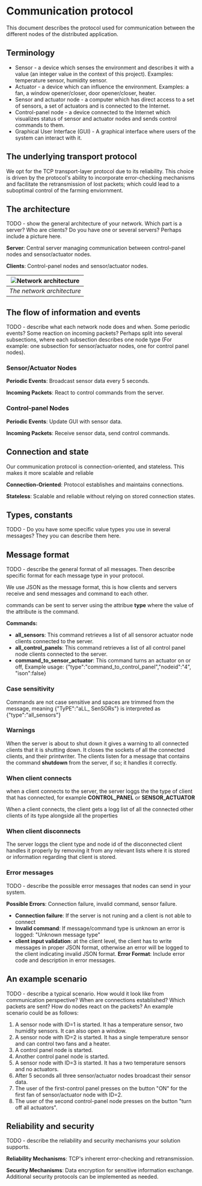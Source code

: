 # Communication protocol

This document describes the protocol used for communication between the different nodes of the
distributed application.

## Terminology

* Sensor - a device which senses the environment and describes it with a value (an integer value in
  the context of this project). Examples: temperature sensor, humidity sensor.
* Actuator - a device which can influence the environment. Examples: a fan, a window opener/closer,
  door opener/closer, heater.
* Sensor and actuator node - a computer which has direct access to a set of sensors, a set of
  actuators and is connected to the Internet.
* Control-panel node - a device connected to the Internet which visualizes status of sensor and
  actuator nodes and sends control commands to them.
* Graphical User Interface (GUI) - A graphical interface where users of the system can interact with
  it.

## The underlying transport protocol
We opt for the TCP transport-layer protocol due to its reliability. This choice is driven by the protocol's ability to incorporate error-checking mechanisms and facilitate the retransmission of lost packets; which could lead to a suboptimal control of the farming enviornment.

## The architecture

TODO - show the general architecture of your network. Which part is a server? Who are clients? 
Do you have one or several servers? Perhaps include a picture here. 

**Server**: Central server managing communication between control-panel nodes and sensor/actuator nodes.

**Clients**: Control-panel nodes and sensor/actuator nodes.


| ![Network architecture](https://github.com/FaalFlew/SMG-smart-farming-system/assets/126261797/2078438a-53ac-428d-88fc-3b27a9640a75) |
|:--:|
| *The network architecture* |

## The flow of information and events

TODO - describe what each network node does and when. Some periodic events? Some reaction on 
incoming packets? Perhaps split into several subsections, where each subsection describes one 
node type (For example: one subsection for sensor/actuator nodes, one for control panel nodes).

### Sensor/Actuator Nodes
**Periodic Events**: Broadcast sensor data every 5 seconds.

**Incoming Packets**: React to control commands from the server.

### Control-panel Nodes
**Periodic Events**: Update GUI with sensor data.

**Incoming Packets**: Receive sensor data, send control commands.

## Connection and state

Our communication protocol is connection-oriented, and stateless. This makes it more scalable and reliable

**Connection-Oriented**: Protocol establishes and maintains connections.

**Stateless**: Scalable and reliable without relying on stored connection states.

## Types, constants

TODO - Do you have some specific value types you use in several messages? They you can describe 
them here.

## Message format

TODO - describe the general format of all messages. Then describe specific format for each 
message type in your protocol.

We use JSON as the message format, this is how clients and servers receive and send messages and command to each other.

commands can be sent to server using the attribue **type** where the value of the attribute is the command.

**Commands:** 
- **all_sensors**: This command retrieves a list of all sensoror actuator node clients connected to the server.
- **all_control_panels**: This command retrieves a list of all control panel node clients connected to the server.
- **command_to_sensor_actuator**: This command turns an actuator on or off, Example usage: {"type":"command_to_control_panel","nodeid":"4", "ison":false} 

### Case sensitivity
Commands are not case sensitive and spaces are trimmed from the message, meaning {"TyPE":"aLL_ SenSORs"} is interpreted as  {"type":"all_sensors"}


### Warnings

When the server is about to shut down it gives a warning to all connected clients that it is shutting down. It closes the sockets of all the connected clients, and their printwriter.
The clients listen for a message that contains the command **shutdown** from the server, if so; it handles it correctly.

### When client connects

when a client connects to the server, the server loggs the the type of client that has connected, for example  **CONTROL_PANEL** or **SENSOR_ACTUATOR**

When a client connects, the client gets a logg list of all the connected other clients of its type alongside all the properties

### When client disconnects
The server loggs the client type and node id of the disconnected client handles it properly by removing it from any relevant lists where it is stored or information regarding that client is stored.

### Error messages

TODO - describe the possible error messages that nodes can send in your system.

**Possible Errors**: Connection failure, invalid command, sensor failure.
- **Connection failure**: If the server is not runing and a client is not able to connect
- **Invalid command**: If message/command type is unknown an error is logged: "Unknown message type"
- **client input validation**: at the client level, the client has to write messages in proper JSON format, otherwise an error will be logged to the client indicating invalid JSON format. 
**Error Format**: Include error code and description in error messages.

## An example scenario

TODO - describe a typical scenario. How would it look like from communication perspective? When 
are connections established? Which packets are sent? How do nodes react on the packets? An 
example scenario could be as follows:
1. A sensor node with ID=1 is started. It has a temperature sensor, two humidity sensors. It can
   also open a window.
2. A sensor node with ID=2 is started. It has a single temperature sensor and can control two fans
   and a heater.
3. A control panel node is started.
4. Another control panel node is started.
5. A sensor node with ID=3 is started. It has a two temperature sensors and no actuators.
6. After 5 seconds all three sensor/actuator nodes broadcast their sensor data.
7. The user of the first-control panel presses on the button "ON" for the first fan of
   sensor/actuator node with ID=2.
8. The user of the second control-panel node presses on the button "turn off all actuators".

## Reliability and security

TODO - describe the reliability and security mechanisms your solution supports.

**Reliability Mechanisms**: TCP's inherent error-checking and retransmission.

**Security Mechanisms**: Data encryption for sensitive information exchange. Additional security protocols can be implemented as needed.
